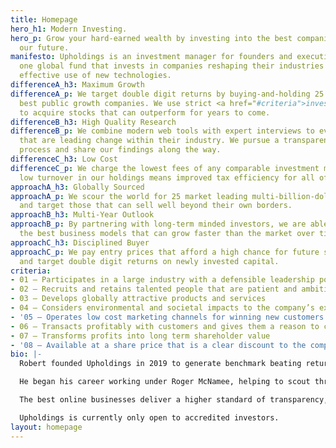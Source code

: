```yaml
---
title: Homepage
hero_h1: Modern Investing.
hero_p: Grow your hard-earned wealth by investing into the best companies building
  our future.
manifesto: Upholdings is an investment manager for founders and executives. We operate
  one global fund that invests in companies reshaping their industries through the
  effective use of new technologies.
differenceA_h3: Maximum Growth
differenceA_p: We target double digit returns by buying-and-holding 25 of the world’s
  best public growth companies. We use strict <a href="#criteria">investment criteria</a>
  to acquire stocks that can outperform for years to come.
differenceB_h3: High Quality Research
differenceB_p: We combine modern web tools with expert interviews to evaluate companies
  that are leading change within their industry. We pursue a transparent research
  process and share our findings along the way.
differenceC_h3: Low Cost
differenceC_p: We charge the lowest fees of any comparable investment manager. And
  low turnover in our holdings means improved tax efficiency for all of our investors.
approachA_h3: Globally Sourced
approachA_p: We scour the world for 25 market leading multi-billion-dollar companies,
  and target those that can sell well beyond their own borders.
approachB_h3: Multi-Year Outlook
approachB_p: By partnering with long-term minded investors, we are able to select
  the best business models that can grow faster than the market over time.
approachC_h3: Disciplined Buyer
approachC_p: We pay entry prices that afford a high chance for future share appreciation,
  and target double digit returns on newly invested capital.
criteria:
- 01 — Participates in a large industry with a defensible leadership position
- 02 — Recruits and retains talented people that are patient and ambitious
- 03 — Develops globally attractive products and services
- 04 — Considers environmental and societal impacts to the company’s expansion
- '05 — Operates low cost marketing channels for winning new customers '
- 06 — Transacts profitably with customers and gives them a reason to come back
- 07 — Transforms profits into long term shareholder value
- '08 — Available at a share price that is a clear discount to the company''s potential'
bio: |-
  Robert founded Upholdings in 2019 to generate benchmark beating returns for the next generation of investors.

  He began his career working under Roger McNamee, helping to scout through new opportunities created by the early rise of the internet. He then joined Everlane to help grow an online-first retailer into an internationally recognized brand.

  The best online businesses deliver a higher standard of transparency, quality, and price. Upholdings was borne out of the opportunity to do exactly that with investing.

  Upholdings is currently only open to accredited investors.
layout: homepage
---
```


